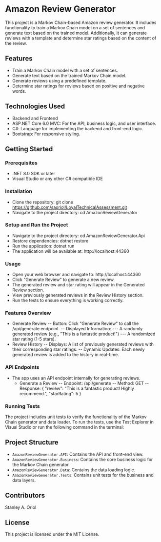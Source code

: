 # Amazon Review Generator

This project is a Markov Chain-based Amazon review generator. It includes functionality to train a Markov Chain model on a set of sentences and generate text based on the trained model. Additionally, it can generate reviews with a template and determine star ratings based on the content of the review.

## Features

- Train a Markov Chain model with a set of sentences.
- Generate text based on the trained Markov Chain model.
- Generate reviews using a predefined template.
- Determine star ratings for reviews based on positive and negative words.

## Technologies Used
  
- Backend and Frontend
- ASP.NET Core 6.0 MVC: For the API, business logic, and user interface.
- C#: Language for implementing the backend and front-end logic.
- Bootstrap: For responsive styling.

## Getting Started

### Prerequisites

- .NET 8.0 SDK or later
- Visual Studio or any other C# compatible IDE

### Installation

- Clone the repository: git clone https://github.com/saoriol/LoyalTechnicalAssessment.git
- Navigate to the project directory: cd AmazonReviewGenerator

### Setup and Run the Project

- Navigate to the project directory: cd AmazonReviewGenerator.Api
- Restore dependencies: dotnet restore
- Run the application: dotnet run
- The application will be available at: http://localhost:44360

### Usage

- Open your web browser and navigate to: http://localhost:44360
- Click "Generate Review" to generate a new review.
- The generated review and star rating will appear in the Generated Review section.
- View previously generated reviews in the Review History section.
- Run the tests to ensure everything is working correctly.

### Features Overview

- Generate Review
  -- Button: Click "Generate Review" to call the /api/generate endpoint.
  -- Displayed Information:
    --- A randomly generated review (e.g., "This is a fantastic product!")
    --- A randomized star rating (1-5 stars).
- Review History
  -- Displays: A list of previously generated reviews with their corresponding star ratings.
  -- Dynamic Updates: Each newly generated review is added to the history in real-time.

### API Endpoints
- The app uses an API endpoint internally for generating reviews.
  - Generate a Review
    -- Endpoint: /api/generate
    -- Method: GET
    -- Response:
      {
        "review": "This is a fantastic product! Highly recommend.",
        "starRating": 5
      }
### Running Tests

The project includes unit tests to verify the functionality of the Markov Chain generator and data loader. To run the tests, use the Test Explorer in Visual Studio or run the following command in the terminal:


## Project Structure

- `AmazonReviewGenerator.API`: Contains the API and front-end view.
- `AmazonReviewGenerator.Business`: Contains the core business logic for the Markov Chain generator.
- `AmazonReviewGenerator.Data`: Contains the data loading logic.
- `AmazonReviewGenerator.Tests`: Contains unit tests for the business and data layers.

## Contributors

Stanley A. Oriol

## License

This project is licensed under the MIT License. 


  
    

